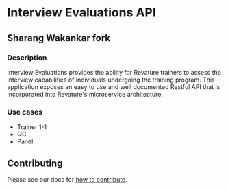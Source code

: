 # Interview Evaluations API

## Sharang Wakankar fork

### Description

Interview Evaluations provides the ability for Revature trainers to assess the interview capabilities of individuals undergoing the training program. This application exposes an easy to use and well documented Restful API that is incorporated into Revature's microservice architecture.

### Use cases
* Trainer 1-1
* QC
* Panel

## Contributing
Please see our docs for [how to contribute](CONTRIBUTING.md).

